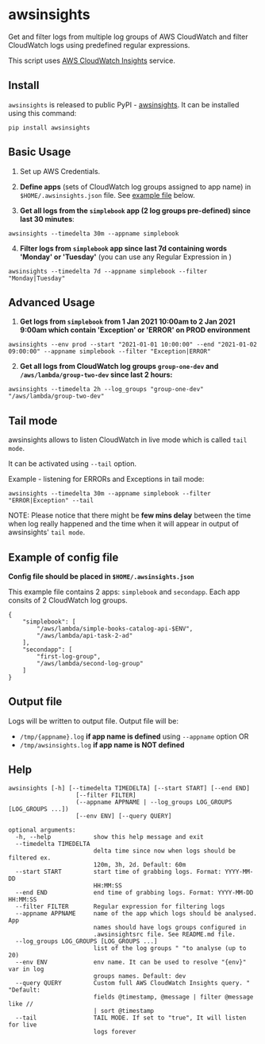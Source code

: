 awsinsights
================

Get and filter logs from multiple log groups of AWS CloudWatch and filter CloudWatch logs using predefined regular expressions. 

This script uses [AWS CloudWatch Insights](https://docs.aws.amazon.com/AmazonCloudWatch/latest/logs/AnalyzingLogData.html) service.

Install
-----------
`awsinsights` is released to public PyPI - [awsinsights](https://pypi.org/project/awsinsights/). It can be installed using this command:
```
pip install awsinsights
```

Basic Usage
-----------
1. Set up AWS Credentials.

2. **Define apps** (sets of CloudWatch log groups assigned to app name) in `$HOME/.awsinsights.json`
   file. See [example file](#example-of-config-file) below.

3. **Get all logs from the `simplebook` app (2 log groups pre-defined) since last 30 minutes**:
```
awsinsights --timedelta 30m --appname simplebook
```

4. **Filter logs from `simplebook` app since last 7d containing words 'Monday' or
   'Tuesday'** (you can use any Regular Expression in )
```
awsinsights --timedelta 7d --appname simplebook --filter "Monday|Tuesday"
```


Advanced Usage
-----------

1. **Get logs from `simplebook` from 1 Jan 2021 10:00am to 2 Jan 2021 9:00am
   which contain 'Exception' or 'ERROR' on PROD environment**
```
awsinsights --env prod --start "2021-01-01 10:00:00" --end "2021-01-02 09:00:00" --appname simplebook --filter "Exception|ERROR"
```

2. **Get all logs from CloudWatch log groups `group-one-dev` and `/aws/lambda/group-two-dev` since last 2 hours:**

```
awsinsights --timedelta 2h --log_groups "group-one-dev" "/aws/lambda/group-two-dev"
```

Tail mode
-----------

awsinsights allows to listen CloudWatch in live mode which is called `tail
mode`. 

It can be activated using `--tail` option. 

Example - listening for ERRORs and Exceptions in tail mode:
```
awsinsights --timedelta 30m --appname simplebook --filter "ERROR|Exception" --tail
```

NOTE: Please notice that there might be **few mins delay** between the time when log really happened 
and the time when it will appear in output of awsinsights' `tail mode`.



Example of config file
-----------

**Config file should be placed in `$HOME/.awsinsights.json`**

This example file contains 2 apps: `simplebook` and `secondapp`. 
Each app consits of 2 CloudWatch log groups.

```
{
    "simplebook": [
        "/aws/lambda/simple-books-catalog-api-$ENV",
        "/aws/lambda/api-task-2-ad"
    ],
    "secondapp": [
        "first-log-group",
        "/aws/lambda/second-log-group"
    ]
}
```

Output file
-----------

Logs will be written to output file. Output file will be:
* `/tmp/{appname}.log` **if app name is defined** using `--appname` option OR
* `/tmp/awsinsights.log` **if app name is NOT defined**

Help
-----------

```
awsinsights [-h] [--timedelta TIMEDELTA] [--start START] [--end END]
                   [--filter FILTER]
                   (--appname APPNAME | --log_groups LOG_GROUPS [LOG_GROUPS ...])
                   [--env ENV] [--query QUERY]

optional arguments:
  -h, --help            show this help message and exit
  --timedelta TIMEDELTA
                        delta time since now when logs should be filtered ex.
                        120m, 3h, 2d. Default: 60m
  --start START         start time of grabbing logs. Format: YYYY-MM-DD
                        HH:MM:SS
  --end END             end time of grabbing logs. Format: YYYY-MM-DD HH:MM:SS
  --filter FILTER       Regular expression for filtering logs
  --appname APPNAME     name of the app which logs should be analysed. App
                        names should have logs groups configured in
                        .awsinsightsrc file. See README.md file.
  --log_groups LOG_GROUPS [LOG_GROUPS ...]
                        list of the log groups " "to analyse (up to 20)
  --env ENV             env name. It can be used to resolve "{env}" var in log
                        groups names. Default: dev
  --query QUERY         Custom full AWS CloudWatch Insights query. " "Default:
                        fields @timestamp, @message | filter @message like //
                        | sort @timestamp
  --tail                TAIL MODE. If set to "true", It will listen for live
                        logs forever
```
